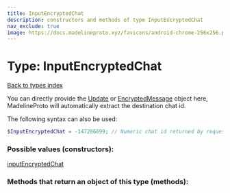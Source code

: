 ```yaml
---
title: InputEncryptedChat
description: constructors and methods of type InputEncryptedChat
nav_exclude: true
image: https://docs.madelineproto.xyz/favicons/android-chrome-256x256.png
---
```

# Type: InputEncryptedChat
[Back to types index](index.html)

You can directly provide the [Update](Update.html) or [EncryptedMessage](EncryptedMessage.html) object here, MadelineProto will automatically extract the destination chat id.

The following syntax can also be used:

```php
$InputEncryptedChat = -147286699; // Numeric chat id returned by requestSecretChat, can be positive or negative
```



### Possible values (constructors):

[inputEncryptedChat](/API_docs/constructors/inputEncryptedChat.html)  



### Methods that return an object of this type (methods):



